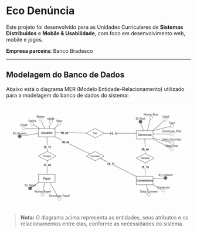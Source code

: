 # Eco Denúncia

Este projeto foi desenvolvido para as Unidades Curriculares de **Sistemas Distribuídos** e **Mobile & Usabilidade**, com foco em desenvolvimento web, mobile e jogos.

**Empresa parceira:** Banco Bradesco

---

## Modelagem do Banco de Dados

Abaixo está o diagrama MER (Modelo Entidade-Relacionamento) utilizado para a modelagem do banco de dados do sistema:

![Diagrama MER](./mer-diagrama.png)

> **Nota:** O diagrama acima representa as entidades, seus atributos e os relacionamentos entre elas, conforme as necessidades do sistema.




